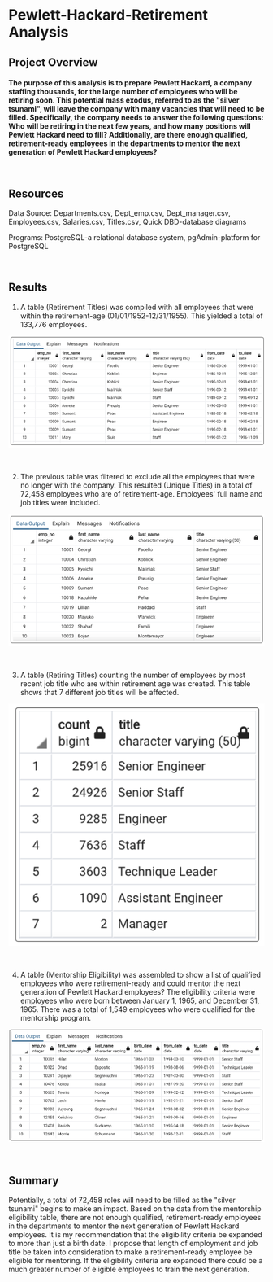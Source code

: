 # Pewlett-Hackard-Retirement Analysis


## Project Overview

#### The purpose of this analysis is to prepare Pewlett Hackard, a company staffing thousands, for the large number of employees who will be retiring soon. This potential mass exodus, referred to as the "silver tsunami", will leave the company with many vacancies that will need to be filled. Specifically, the company needs to answer the following questions: Who will be retiring in the next few years, and how many positions will Pewlett Hackard need to fill? Additionally, are there enough qualified, retirement-ready employees in the departments to mentor the next generation of Pewlett Hackard employees?<p>&nbsp;</p>  

## Resources
Data Source: Departments.csv, Dept_emp.csv, Dept_manager.csv, Employees.csv, Salaries.csv, Titles.csv, Quick DBD-database diagrams

Programs: PostgreSQL-a relational database system, pgAdmin-platform for PostgreSQL<p>&nbsp;</p>

## Results

1. A table (Retirement Titles) was compiled with all employees that were within the retirement-age (01/01/1952-12/31/1955). This yielded a total of 133,776 employees.

![Retirement Titles](https://github.com/yadidevop/Pewlett-Hackard-Analysis/blob/main/Data/retirement_titles_PNG.png)<p>&nbsp;</p>

2. The previous table was filtered to exclude all the employees that were no longer with the company. This resulted (Unique Titles) in a total of 72,458 employees who are of retirement-age. Employees' full name and job titles were included. 

![Unique Titles](https://github.com/yadidevop/Pewlett-Hackard-Analysis/blob/main/Data/unique_titles_PNG.png)<p>&nbsp;</p>

3. A table (Retiring Titles) counting the number of employees by most recent job title who are within retirement age was created. This table shows that 7 different job titles will be affected.

![Retiring Titles](https://github.com/yadidevop/Pewlett-Hackard-Analysis/blob/main/Data/retiring_title_PNG.png)<p>&nbsp;</p>

4. A table (Mentorship Eligibility) was assembled to show a list of qualified employees who were retirement-ready and could mentor the next generation of Pewlett Hackard employees? The eligibility criteria were employees who were born between January 1, 1965, and December 31, 1965. There was a total of 1,549 employees who were qualified for the mentorship program. 

![Mentorship Eligibility](https://github.com/yadidevop/Pewlett-Hackard-Analysis/blob/main/Data/mentorship_eligibility_PNG.png)<p>&nbsp;</p> 



## Summary

Potentially, a total of 72,458 roles will need to be filled as the "silver tsunami" begins to make an impact. Based on the data from the mentorship eligibility table, there are not enough qualified, retirement-ready employees in the departments to mentor the next generation of Pewlett Hackard employees. It is my recommendation that the eligibility criteria be expanded to more than just a birth date. I propose that length of employment and job title be taken into consideration to make a retirement-ready employee be eligible for mentoring. If the eligibility criteria are expanded there could be a much greater number of eligible employees to train the next generation.
